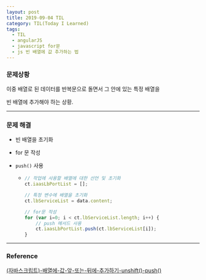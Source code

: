 ```yaml
---
layout: post
title: 2019-09-04 TIL
category: TIL(Today I Learned)
tags:
  - TIL
  - angularJS
  - javascript for문
  - js 빈 배열에 값 추가하는 법
---
```




### 문제상황

이중 배열로 된 데이터를 반복문으로 돌면서 그 안에 있는 특정 배열을

빈 배열에 추가해야 하는 상황.

---

### 문제 해결

- 빈 배열을 초기화

- for 문 작성

- `push()` 사용

  - ```javascript
    // 작업에 사용할 배열에 대한 선언 및 초기화
    ct.iaasLbPortList = [];
    
    // 특정 변수에 배열을 초기화
    ct.lbServiceList = data.content;
    
    // for문 작성
    for (var i=0; i < ct.lbServiceList.length; i++) {
        // push 메서드 사용
        ct.iaasLbPortList.push(ct.lbServiceList[i]);
    }
    ```

---

### Reference

[(자바스크립트)-배열에-값-앞-또는-뒤에-추가하기-unshift()-push()](https://webisfree.com/2015-06-22/[자바스크립트]-배열에-값-앞-또는-뒤에-추가하기-unshift()-push())


